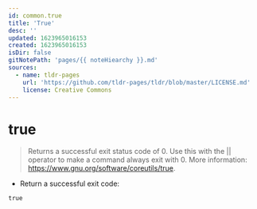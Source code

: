 ```yaml
---
id: common.true
title: 'True'
desc: ''
updated: 1623965016153
created: 1623965016153
isDir: false
gitNotePath: 'pages/{{ noteHiearchy }}.md'
sources:
  - name: tldr-pages
    url: 'https://github.com/tldr-pages/tldr/blob/master/LICENSE.md'
    license: Creative Commons
---
```

# true

> Returns a successful exit status code of 0.
> Use this with the || operator to make a command always exit with 0.
> More information: <https://www.gnu.org/software/coreutils/true>.

- Return a successful exit code:

`true`

